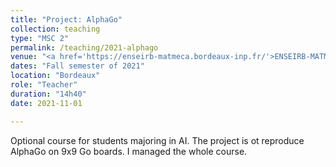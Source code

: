 ```yaml
---
title: "Project: AlphaGo"
collection: teaching
type: "MSC 2"
permalink: /teaching/2021-alphago
venue: "<a href='https://enseirb-matmeca.bordeaux-inp.fr/'>ENSEIRB-MATMECA</a>"
dates: "Fall semester of 2021"
location: "Bordeaux"
role: "Teacher"
duration: "14h40"
date: 2021-11-01

---
```


Optional course for students majoring in AI.
The project is ot reproduce AlphaGo on 9x9 Go boards.
I managed the whole course.
